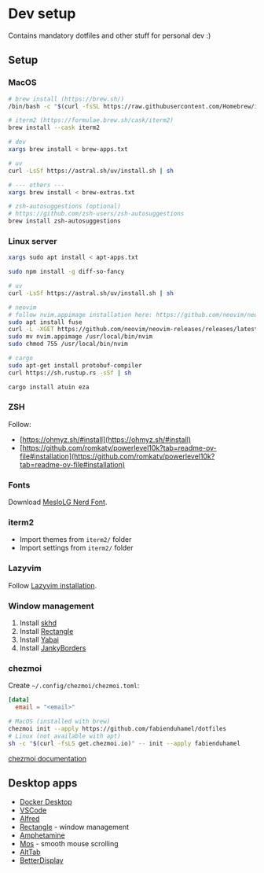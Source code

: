 # Dev setup

Contains mandatory dotfiles and other stuff for personal dev :)

## Setup

### MacOS

```sh
# brew install (https://brew.sh/)
/bin/bash -c "$(curl -fsSL https://raw.githubusercontent.com/Homebrew/install/HEAD/install.sh)"

# iterm2 (https://formulae.brew.sh/cask/iterm2)
brew install --cask iterm2

# dev
xargs brew install < brew-apps.txt

# uv
curl -LsSf https://astral.sh/uv/install.sh | sh

# --- others ---
xargs brew install < brew-extras.txt

# zsh-autosuggestions (optional)
# https://github.com/zsh-users/zsh-autosuggestions
brew install zsh-autosuggestions
```

### Linux server

```sh
xargs sudo apt install < apt-apps.txt

sudo npm install -g diff-so-fancy

# uv
curl -LsSf https://astral.sh/uv/install.sh | sh

# neovim
# follow nvim.appimage installation here: https://github.com/neovim/neovim-releases/releases
sudo apt install fuse
curl -L -XGET https://github.com/neovim/neovim-releases/releases/latest/download/nvim.appimage -o nvim.appimage
sudo mv nvim.appimage /usr/local/bin/nvim
sudo chmod 755 /usr/local/bin/nvim

# cargo
sudo apt-get install protobuf-compiler
curl https://sh.rustup.rs -sSf | sh

cargo install atuin eza
```

### ZSH

Follow:

- [https://ohmyz.sh/#install](https://ohmyz.sh/#install)
- [https://github.com/romkatv/powerlevel10k?tab=readme-ov-file#installation](https://github.com/romkatv/powerlevel10k?tab=readme-ov-file#installation)

### Fonts

Download [MesloLG Nerd Font](https://www.nerdfonts.com/font-downloads).

### iterm2

- Import themes from `iterm2/` folder
- Import settings from `iterm2/` folder

### Lazyvim

Follow [Lazyvim installation](https://www.lazyvim.org/installation).

### Window management

1. Install [skhd](https://github.com/koekeishiya/skhd)
2. Install [Rectangle](https://rectangleapp.com/)
3. Install [Yabai](https://github.com/koekeishiya/yabai)
4. Install [JankyBorders](https://github.com/FelixKratz/JankyBorders)

### chezmoi

Create `~/.config/chezmoi/chezmoi.toml`:

```toml
[data]
  email = "<email>"
```

```sh
# MacOS (installed with brew)
chezmoi init --apply https://github.com/fabienduhamel/dotfiles
# Linux (not available with apt)
sh -c "$(curl -fsLS get.chezmoi.io)" -- init --apply fabienduhamel
```

[chezmoi documentation](https://www.chezmoi.io/user-guide/command-overview/)

## Desktop apps

- [Docker Desktop](https://www.docker.com/products/docker-desktop/)
- [VSCode](https://code.visualstudio.com/)
- [Alfred](https://www.alfredapp.com/)
- [Rectangle](https://rectangleapp.com/) - window management
- [Amphetamine](https://apps.apple.com/fr/app/amphetamine/id937984704?mt=12)
- [Mos](https://mos.caldis.me/) - smooth mouse scrolling
- [AltTab](https://alt-tab-macos.netlify.app/)
- [BetterDisplay](https://github.com/waydabber/BetterDisplay)
